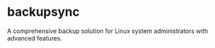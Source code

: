 # backupsync
A comprehensive backup solution for Linux system administrators with advanced features.

